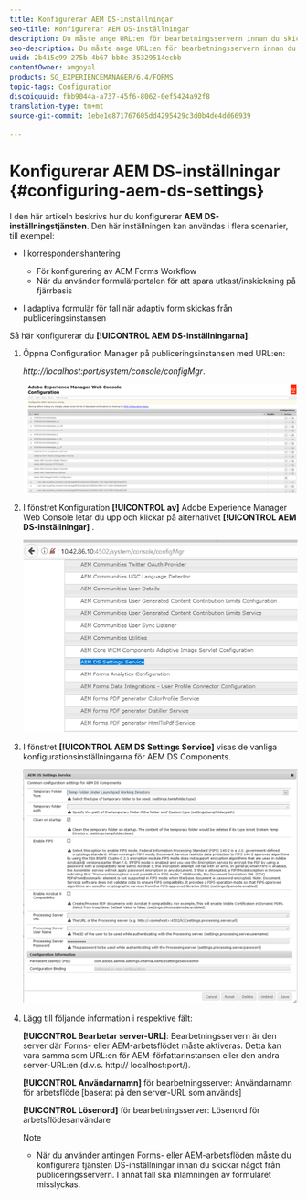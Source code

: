```yaml
---
title: Konfigurerar AEM DS-inställningar
seo-title: Konfigurerar AEM DS-inställningar
description: Du måste ange URL:en för bearbetningsservern innan du skickar ett formulär.
seo-description: Du måste ange URL:en för bearbetningsservern innan du skickar ett formulär.
uuid: 2b415c99-275b-4b67-bb8e-35329514ecbb
contentOwner: amgoyal
products: SG_EXPERIENCEMANAGER/6.4/FORMS
topic-tags: Configuration
discoiquuid: fbb9044a-a737-45f6-8062-0ef5424a92f8
translation-type: tm+mt
source-git-commit: 1ebe1e871767605dd4295429c3d0b4de4dd66939

---
```



# Konfigurerar AEM DS-inställningar {#configuring-aem-ds-settings}

I den här artikeln beskrivs hur du konfigurerar **AEM DS-inställningstjänsten**. Den här inställningen kan användas i flera scenarier, till exempel:

* I korrespondenshantering

   * För konfigurering av AEM Forms Workflow
   * När du använder formulärportalen för att spara utkast/inskickning på fjärrbasis

* I adaptiva formulär för fall när adaptiv form skickas från publiceringsinstansen

Så här konfigurerar du **[!UICONTROL AEM DS-inställningarna]**:

1. Öppna Configuration Manager på publiceringsinstansen med URL:en:

   *http://localhost:port/system/console/configMgr*.

   ![aem_web_configuration_console](assets/aem_web_configuration_console.png)

1. I fönstret Konfiguration **[!UICONTROL av]** Adobe Experience Manager Web Console letar du upp och klickar på alternativet **[!UICONTROL AEM DS-inställningar]** .

   ![ds_settings](assets/ds_settings.png)

1. I fönstret **[!UICONTROL AEM DS Settings Service]** visas de vanliga konfigurationsinställningarna för AEM DS Components.

   ![ds_settings_1](assets/ds_settings_1.png)

1. Lägg till följande information i respektive fält:

   **[!UICONTROL Bearbetar server-URL]**: Bearbetningsservern är den server där Forms- eller AEM-arbetsflödet måste aktiveras. Detta kan vara samma som URL:en för AEM-författarinstansen eller den andra server-URL:en (d.v.s. http:// localhost:port/).

   **[!UICONTROL Användarnamn]** för bearbetningsserver: Användarnamn för arbetsflöde [baserat på den server-URL som används]

   **[!UICONTROL Lösenord]** för bearbetningsserver: Lösenord för arbetsflödesanvändare

   >[!NOTE]
   >
   >* När du använder antingen Forms- eller AEM-arbetsflöden måste du konfigurera tjänsten DS-inställningar innan du skickar något från publiceringsservern. I annat fall ska inlämningen av formuläret misslyckas.

